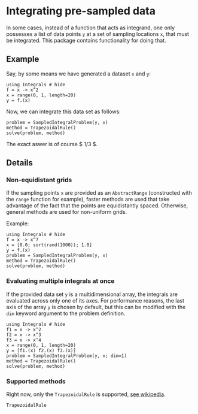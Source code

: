 # Integrating pre-sampled data

In some cases, instead of a function that acts as integrand,
one only possesses a list of data points `y` at a set of sampling
locations `x`, that must be integrated. This package contains functionality
for doing that.

## Example

Say, by some means we have generated a dataset `x` and `y`:

```example 1
using Integrals # hide
f = x -> x^2
x = range(0, 1, length=20)
y = f.(x)
```

Now, we can integrate this data set as follows:

```example 1
problem = SampledIntegralProblem(y, x)
method = TrapezoidalRule()
solve(problem, method)
```

The exact aswer is of course \$ 1/3 \$.

## Details

### Non-equidistant grids

If the sampling points `x` are provided as an `AbstractRange`
(constructed with the `range` function for example), faster methods are used that take advantage of
the fact that the points are equidistantly spaced. Otherwise, general methods are used for
non-uniform grids.

Example:

```example 2
using Integrals # hide
f = x -> x^7
x = [0.0; sort(rand(1000)); 1.0]
y = f.(x)
problem = SampledIntegralProblem(y, x)
method = TrapezoidalRule()
solve(problem, method)
```

### Evaluating multiple integrals at once

If the provided data set `y` is a multidimensional array, the integrals are evaluated across only one
of its axes. For performance reasons, the last axis of the array `y` is chosen by default, but this can be modified with the `dim`
keyword argument to the problem definition.

```example 3
using Integrals # hide
f1 = x -> x^2
f2 = x -> x^3
f3 = x -> x^4
x = range(0, 1, length=20)
y = [f1.(x) f2.(x) f3.(x)]
problem = SampledIntegralProblem(y, x; dim=1)
method = TrapezoidalRule()
solve(problem, method)
```

### Supported methods

Right now, only the `TrapezoidalRule` is supported, [see wikipedia](https://en.wikipedia.org/wiki/Trapezoidal_rule).

```@docs
TrapezoidalRule
```
